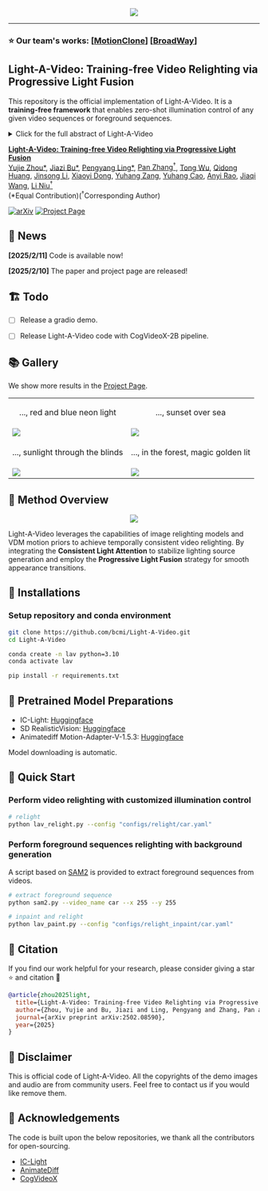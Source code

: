 <div align="center">
    <img src='__assets__/title.png'/>
</div>

---
### ⭐️ **Our team's works:** [[**MotionClone**](https://bujiazi.github.io/motionclone.github.io/)]  [[**BroadWay**](https://bujiazi.github.io/BroadWay.github.io/)] 

## Light-A-Video: Training-free Video Relighting via Progressive Light Fusion
This repository is the official implementation of Light-A-Video. It is a **training-free framework** that enables 
zero-shot illumination control of any given video sequences or foreground sequences.

<details><summary>Click for the full abstract of Light-A-Video</summary>

> Recent advancements in image relighting models, driven by large-scale datasets and pre-trained diffusion models, 
have enabled the imposition of consistent lighting. 
However, video relighting still lags, primarily due to the excessive training costs and the scarcity of diverse, high-quality video relighting datasets.
A simple application of image relighting models on a frame-by-frame basis leads to several issues: 
lighting source inconsistency and relighted appearance inconsistency, resulting in flickers in the generated videos.
In this work, we propose Light-A-Video, a training-free approach to achieve temporally smooth video relighting.
Adapted from image relighting models, Light-A-Video introduces two key techniques to enhance lighting consistency.
First, we design a Consistent Light Attention (CLA) module, which enhances cross-frame interactions within the self-attention layers 
to stabilize the generation of the background lighting source. Second, leveraging the physical principle of light transport independence, 
we apply linear blending between the source video’s appearance and the relighted appearance, using a Progressive Light Fusion (PLF) strategy to ensure smooth temporal transitions in illumination. 
Experiments show that Light-A-Video improves the temporal consistency of relighted video
while maintaining the image quality,  ensuring coherent lighting transitions across frames.
</details>

**[Light-A-Video: Training-free Video Relighting via Progressive Light Fusion]()** 
</br>
[Yujie Zhou*](https://github.com/YujieOuO/),
[Jiazi Bu*](https://github.com/Bujiazi/),
[Pengyang Ling*](https://github.com/LPengYang/),
[Pan Zhang<sup>†</sup>](https://panzhang0212.github.io/),
[Tong Wu](https://wutong16.github.io/),
[Qidong Huang](https://shikiw.github.io/),
[Jinsong Li](https://li-jinsong.github.io/),
[Xiaoyi Dong](https://scholar.google.com/citations?user=FscToE0AAAAJ&hl=en/),
[Yuhang Zang](https://yuhangzang.github.io/),
[Yuhang Cao](https://scholar.google.com/citations?hl=zh-CN&user=sJkqsqkAAAAJ),
[Anyi Rao](https://anyirao.com/),
[Jiaqi Wang](https://myownskyw7.github.io/),
[Li Niu<sup>†</sup>](https://www.ustcnewly.com/)  
(*Equal Contribution)(<sup>†</sup>Corresponding Author)

[![arXiv](https://img.shields.io/badge/arXiv-2502.08590-b31b1b.svg)](https://arxiv.org/abs/2502.08590)
[![Project Page](https://img.shields.io/badge/Project-Website-green)](https://bujiazi.github.io/light-a-video.github.io/)

## 📜 News

**[2025/2/11]** Code is available now!

**[2025/2/10]** The paper and project page are released!

## 🏗️ Todo
- [ ] Release a gradio demo.

- [ ] Release Light-A-Video code with CogVideoX-2B pipeline.

## 📚 Gallery
We show more results in the [Project Page](https://bujiazi.github.io/light-a-video.github.io/).

<table class="center">
    <tr>
      <td><p style="text-align: center">..., red and blue neon light</p></td>
      <td><p style="text-align: center">..., sunset over sea</p></td>
    </tr>
    <tr>
      <td><img src="__assets__/cat_light.gif"></td>
      <td><img src="__assets__/boat_light.gif"></td>
    </tr>
    <tr>
      <td><p style="text-align: center">..., sunlight through the blinds</p></td>
      <td><p style="text-align: center">..., in the forest, magic golden lit</p></td>
    </tr>
    <tr>
      <td><img src="__assets__/man_light.gif"></td>
      <td><img src="__assets__/water_light.gif"></td>
    </tr>
</table>


## 🚀 Method Overview

<div align="center">
    <img src='__assets__/pipeline.png'/>
</div>

Light-A-Video leverages the capabilities of image relighting models and VDM motion priors to achieve temporally consistent video relighting. 
By integrating the **Consistent Light Attention** to stabilize lighting source generation and employ the **Progressive Light Fusion** strategy
for smooth appearance transitions.

## 🔧 Installations

### Setup repository and conda environment

```bash
git clone https://github.com/bcmi/Light-A-Video.git
cd Light-A-Video

conda create -n lav python=3.10
conda activate lav

pip install -r requirements.txt
```

## 🔑 Pretrained Model Preparations
- IC-Light: [Huggingface](https://huggingface.co/lllyasviel/ic-light)
- SD RealisticVision: [Huggingface](https://huggingface.co/stablediffusionapi/realistic-vision-v51)
- Animatediff Motion-Adapter-V-1.5.3: [Huggingface](https://huggingface.co/guoyww/animatediff-motion-adapter-v1-5-3)

Model downloading is automatic.

## 🎈 Quick Start

### Perform video relighting with customized illumination control
```bash
# relight
python lav_relight.py --config "configs/relight/car.yaml"
```
### Perform foreground sequences relighting with background generation
A script based on [SAM2](https://github.com/facebookresearch/sam2) is provided to extract foreground sequences from videos. 
```bash
# extract foreground sequence
python sam2.py --video_name car --x 255 --y 255

# inpaint and relight
python lav_paint.py --config "configs/relight_inpaint/car.yaml"
```

## 📎 Citation 

If you find our work helpful for your research, please consider giving a star ⭐ and citation 📝 
```bibtex
@article{zhou2025light,
  title={Light-A-Video: Training-free Video Relighting via Progressive Light Fusion},
  author={Zhou, Yujie and Bu, Jiazi and Ling, Pengyang and Zhang, Pan and Wu, Tong and Huang, Qidong and Li, Jinsong and Dong, Xiaoyi and Zang, Yuhang and Cao, Yuhang and others},
  journal={arXiv preprint arXiv:2502.08590},
  year={2025}
}
```

## 📣 Disclaimer

This is official code of Light-A-Video.
All the copyrights of the demo images and audio are from community users. 
Feel free to contact us if you would like remove them.

## 💞 Acknowledgements
The code is built upon the below repositories, we thank all the contributors for open-sourcing.
* [IC-Light](https://github.com/lllyasviel/IC-Light)
* [AnimateDiff](https://github.com/guoyww/AnimateDiff)
* [CogVideoX](https://github.com/THUDM/CogVideo)
